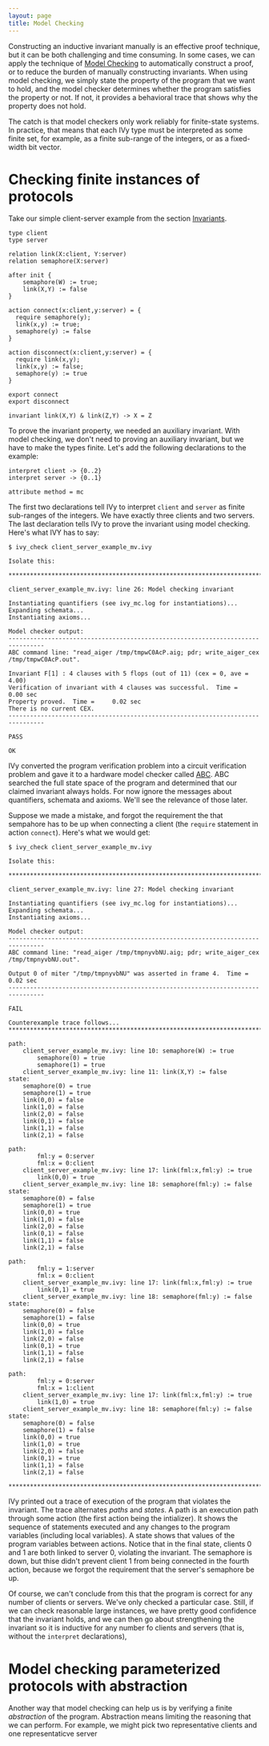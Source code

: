 ```yaml
---
layout: page
title: Model Checking
---
```


Constructing an inductive invariant manually is an effective proof
technique, but it can be both challenging and time consuming. In some
cases, we can apply the technique of [Model
Checking](https://en.wikipedia.org/wiki/Model_checking) to
automatically construct a proof, or to reduce the burden of manually
constructing invariants. When using model checking, we simply state
the property of the program that we want to hold, and the model
checker determines whether the program satisfies the property or not.
If not, it provides a behavioral trace that shows why the property
does not hold.

The catch is that model checkers only work reliably for finite-state
systems. In practice, that means that each IVy type must be
interpreted as some finite set, for example, as a finite sub-range of
the integers, or as a fixed-width bit vector. 

Checking finite instances of protocols
======================================

Take our simple client-server example from the section
[Invariants](client_server_example.html).

    type client
    type server

    relation link(X:client, Y:server)
    relation semaphore(X:server)

    after init {
        semaphore(W) := true;
        link(X,Y) := false
    }       

    action connect(x:client,y:server) = {
      require semaphore(y);
      link(x,y) := true;
      semaphore(y) := false
    }

    action disconnect(x:client,y:server) = {
      require link(x,y);
      link(x,y) := false;
      semaphore(y) := true
    }

    export connect
    export disconnect

    invariant link(X,Y) & link(Z,Y) -> X = Z

To prove the invariant property, we needed an auxiliary invariant.
With model checking, we don't need to proving an auxiliary invariant,
but we have to make the types finite. Let's add the following declarations to
the example:

    interpret client -> {0..2}
    interpret server -> {0..1}
    
    attribute method = mc

The first two declarations tell IVy to interpret `client` and `server` as finite
sub-ranges of the integers. We have exactly three clients and two servers. The last
declaration tells IVy to prove the invariant using model checking. Here's what IVY has to say:

    $ ivy_check client_server_example_mv.ivy 

    Isolate this:

    ********************************************************************************

    client_server_example_mv.ivy: line 26: Model checking invariant

    Instantiating quantifiers (see ivy_mc.log for instantiations)...
    Expanding schemata...
    Instantiating axioms...

    Model checker output:
    --------------------------------------------------------------------------------
    ABC command line: "read_aiger /tmp/tmpwC0AcP.aig; pdr; write_aiger_cex  /tmp/tmpwC0AcP.out".

    Invariant F[1] : 4 clauses with 5 flops (out of 11) (cex = 0, ave = 4.00)
    Verification of invariant with 4 clauses was successful.  Time =     0.00 sec
    Property proved.  Time =     0.02 sec
    There is no current CEX.
    --------------------------------------------------------------------------------

    PASS

    OK

IVy converted the program verification problem into a circuit
verification problem and gave it to a hardware model checker called
[ABC](https://people.eecs.berkeley.edu/~alanmi/abc/abc.htm). ABC
searched the full state space of the program and determined that our
claimed invariant always holds. For now ignore the messages about
quantifiers, schemata and axioms.  We'll see the relevance of those
later.


Suppose we made a mistake, and forgot the requirement the that
sempahore has to be up when connecting a client (the `require`
statement in action `connect`). Here's what we would get:

    $ ivy_check client_server_example_mv.ivy 

    Isolate this:

    ********************************************************************************

    client_server_example_mv.ivy: line 27: Model checking invariant

    Instantiating quantifiers (see ivy_mc.log for instantiations)...
    Expanding schemata...
    Instantiating axioms...

    Model checker output:
    --------------------------------------------------------------------------------
    ABC command line: "read_aiger /tmp/tmpnyvbNU.aig; pdr; write_aiger_cex  /tmp/tmpnyvbNU.out".

    Output 0 of miter "/tmp/tmpnyvbNU" was asserted in frame 4.  Time =     0.02 sec
    --------------------------------------------------------------------------------

    FAIL

    Counterexample trace follows...
    ********************************************************************************

    path:
        client_server_example_mv.ivy: line 10: semaphore(W) := true
            semaphore(0) = true
            semaphore(1) = true
        client_server_example_mv.ivy: line 11: link(X,Y) := false
    state:
        semaphore(0) = true
        semaphore(1) = true
        link(0,0) = false
        link(1,0) = false
        link(2,0) = false
        link(0,1) = false
        link(1,1) = false
        link(2,1) = false

    path:
            fml:y = 0:server
            fml:x = 0:client
        client_server_example_mv.ivy: line 17: link(fml:x,fml:y) := true
            link(0,0) = true
        client_server_example_mv.ivy: line 18: semaphore(fml:y) := false
    state:
        semaphore(0) = false
        semaphore(1) = true
        link(0,0) = true
        link(1,0) = false
        link(2,0) = false
        link(0,1) = false
        link(1,1) = false
        link(2,1) = false

    path:
            fml:y = 1:server
            fml:x = 0:client
        client_server_example_mv.ivy: line 17: link(fml:x,fml:y) := true
            link(0,1) = true
        client_server_example_mv.ivy: line 18: semaphore(fml:y) := false
    state:
        semaphore(0) = false
        semaphore(1) = false
        link(0,0) = true
        link(1,0) = false
        link(2,0) = false
        link(0,1) = true
        link(1,1) = false
        link(2,1) = false

    path:
            fml:y = 0:server
            fml:x = 1:client
        client_server_example_mv.ivy: line 17: link(fml:x,fml:y) := true
            link(1,0) = true
        client_server_example_mv.ivy: line 18: semaphore(fml:y) := false
    state:
        semaphore(0) = false
        semaphore(1) = false
        link(0,0) = true
        link(1,0) = true
        link(2,0) = false
        link(0,1) = true
        link(1,1) = false
        link(2,1) = false

    ********************************************************************************

IVy printed out a trace of execution of the program that violates the
invariant. The trace alternates *paths* and *states*. A path is an
execution path through some action (the first action being the
intializer). It shows the sequence of statements executed and any
changes to the program variables (including local variables). A state
shows that values of the program variables between actions. Notice
that in the final state, clients 0 and 1 are both linked to server 0,
violating the invariant.  The semaphore is down, but thise didn't
prevent client 1 from being connected in the fourth action, because we
forgot the requirement that the server's semaphore be up.

Of course, we can't conclude from this that the program is correct for
any number of clients or servers. We've only checked a particular
case. Still, if we can check reasonable large instances, we have
pretty good confidence that the invariant holds, and we can then go
about strengthening the invariant so it is inductive for any number fo
clients and servers (that is, without the `interpret` declarations),

Model checking parameterized protocols with abstraction
=======================================================

Another way that model checking can help us is by verifying a finite
*abstraction* of the program. Abstraction means limiting the reasoning
that we can perform. For example, we might pick two representative clients
and one representaticve server


